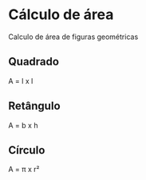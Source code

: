 # Cálculo de área
Calculo de área de figuras geométricas

## Quadrado
A = l x l

## Retângulo
A = b x h

## Círculo
A = π x r²
